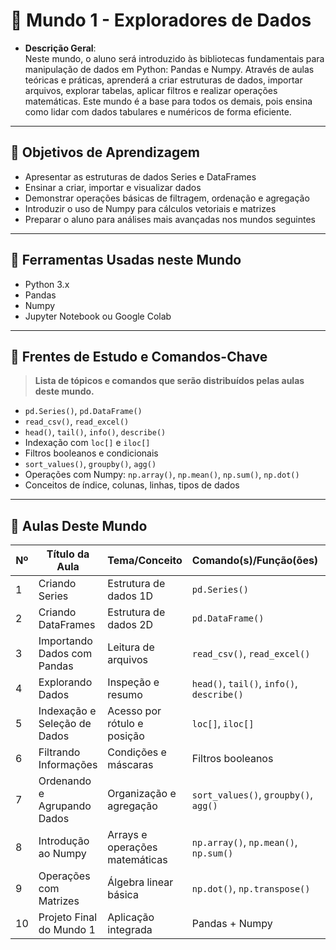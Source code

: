 # 📘 Mundo 1 - Exploradores de Dados

- **Descrição Geral**:  
  Neste mundo, o aluno será introduzido às bibliotecas fundamentais para manipulação de dados em Python: Pandas e Numpy. Através de aulas teóricas e práticas, aprenderá a criar estruturas de dados, importar arquivos, explorar tabelas, aplicar filtros e realizar operações matemáticas. Este mundo é a base para todos os demais, pois ensina como lidar com dados tabulares e numéricos de forma eficiente.

---

## 🎯 Objetivos de Aprendizagem

- Apresentar as estruturas de dados Series e DataFrames
- Ensinar a criar, importar e visualizar dados
- Demonstrar operações básicas de filtragem, ordenação e agregação
- Introduzir o uso de Numpy para cálculos vetoriais e matrizes
- Preparar o aluno para análises mais avançadas nos mundos seguintes

---

## 🔧 Ferramentas Usadas neste Mundo

- Python 3.x
- Pandas
- Numpy
- Jupyter Notebook ou Google Colab

---

## 📜 Frentes de Estudo e Comandos-Chave

> **Lista de tópicos e comandos que serão distribuídos pelas aulas deste mundo.**

- `pd.Series()`, `pd.DataFrame()`
- `read_csv()`, `read_excel()`
- `head()`, `tail()`, `info()`, `describe()`
- Indexação com `loc[]` e `iloc[]`
- Filtros booleanos e condicionais
- `sort_values()`, `groupby()`, `agg()`
- Operações com Numpy: `np.array()`, `np.mean()`, `np.sum()`, `np.dot()`
- Conceitos de índice, colunas, linhas, tipos de dados

---

## 🧱 Aulas Deste Mundo

| Nº | Título da Aula                        | Tema/Conceito                     | Comando(s)/Função(ões)                        | Dificuldade | Tipo de Aula     |
|----|----------------------------------------|-----------------------------------|------------------------------------------------|-------------|------------------|
| 1  | Criando Series                         | Estrutura de dados 1D             | `pd.Series()`                                  | Básico      | Teórica/Prática  |
| 2  | Criando DataFrames                     | Estrutura de dados 2D             | `pd.DataFrame()`                               | Básico      | Teórica/Prática  |
| 3  | Importando Dados com Pandas            | Leitura de arquivos               | `read_csv()`, `read_excel()`                   | Básico      | Prática          |
| 4  | Explorando Dados                       | Inspeção e resumo                 | `head()`, `tail()`, `info()`, `describe()`     | Básico      | Prática          |
| 5  | Indexação e Seleção de Dados           | Acesso por rótulo e posição       | `loc[]`, `iloc[]`                              | Intermediário| Prática          |
| 6  | Filtrando Informações                  | Condições e máscaras              | Filtros booleanos                              | Intermediário| Prática          |
| 7  | Ordenando e Agrupando Dados            | Organização e agregação           | `sort_values()`, `groupby()`, `agg()`          | Intermediário| Prática          |
| 8  | Introdução ao Numpy                    | Arrays e operações matemáticas    | `np.array()`, `np.mean()`, `np.sum()`          | Básico      | Teórica/Prática  |
| 9  | Operações com Matrizes                 | Álgebra linear básica             | `np.dot()`, `np.transpose()`                   | Intermediário| Prática          |
| 10 | Projeto Final do Mundo 1               | Aplicação integrada               | Pandas + Numpy                                 | Intermediário| Projeto Guiado   |

